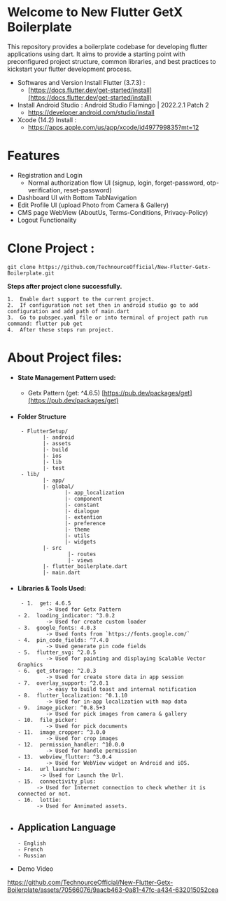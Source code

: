 # Welcome to New Flutter GetX Boilerplate

This repository provides a boilerplate codebase for developing flutter applications using dart. It aims to provide a starting point with preconfigured project structure, common libraries, and best practices to kickstart your flutter development process.

- Softwares and Version Install Flutter (3.7.3) :
    - [https://docs.flutter.dev/get-started/install](https://docs.flutter.dev/get-started/install)
- Install Android Studio : Android Studio Flamingo | 2022.2.1 Patch 2
    - https://developer.android.com/studio/install
- Xcode (14.2) Install :
    - https://apps.apple.com/us/app/xcode/id497799835?mt=12

# Features

- Registration and Login
    - Normal authorization flow UI (signup, login, forget-password, otp-verification,
      reset-password)
- Dashboard UI with Bottom TabNavigation
- Edit Profile UI (upload Photo from Camera & Gallery)
- CMS page WebView (AboutUs, Terms-Conditions, Privacy-Policy)
- Logout Functionality

# Clone Project :

    git clone https://github.com/TechnourceOfficial/New-Flutter-Getx-Boilerplate.git

**Steps after project clone successfully.**

	1.  Enable dart support to the current project.
	2.  If configuration not set then in android studio go to add configuration and add path of main.dart
	3.  Go to pubspec.yaml file or into terminal of project path run command: flutter pub get
	4.  After these steps run project.

# About Project files:

- #### State Management Pattern used:
    - Getx Pattern (get: ^4.6.5) [https://pub.dev/packages/get](https://pub.dev/packages/get)
- #### Folder Structure
       - FlutterSetup/  
              |- android  
              |- assets  
              |- build  
              |- ios  
              |- lib  
              |- test  
       - lib/  
              |- app/  
              |- global/  
                     |- app_localization 
                     |- component   
                     |- constant
                     |- dialogue
                     |- extention
                     |- preference
                     |- theme  
                     |- utils
                     |- widgets  
              |- src  
                      |- routes  
                      |- views
              |- flutter_boilerplate.dart  
              |- main.dart

- #### Libraries & Tools Used:
       - 1.  get: 4.6.5
               -> Used for Getx Pattern
      - 2.  loading_indicator: ^3.0.2
               -> Used for create custom loader
      - 3.  google_fonts: 4.0.3
               -> Used fonts from `https://fonts.google.com/`
      - 4.  pin_code_fields: ^7.4.0
               -> Used generate pin code fields
      - 5.  flutter_svg: ^2.0.5
               -> Used for painting and displaying Scalable Vector Graphics
      - 6.  get_storage: ^2.0.3
               -> Used for create store data in app session	
      - 7.  overlay_support: ^2.0.1
               -> easy to build toast and internal notification	
      - 8.  flutter_localization: ^0.1.10
               -> Used for in-app localization with map data
      - 9.  image_picker: ^0.8.5+3
               -> Used for pick images from camera & gallery
      - 10.  file_picker: 
               -> Used for pick documents	
      - 11.  image_cropper: ^3.0.0
               -> Used for crop images
      - 12.  permission_handler: ^10.0.0
               -> Used for handle permission
      - 13.  webview_flutter: ^3.0.4
               -> Used for WebView widget on Android and iOS.
      - 14.  url_launcher:
             -> Used for Launch the Url.
      - 15.  connectivity_plus:
            -> Used for Internet connection to check whether it is connected or not.
      - 16.  lottie:
            -> Used for Annimated assets.

- ## Application Language
      - English
      - French
      - Russian

- Demo Video

https://github.com/TechnourceOfficial/New-Flutter-Getx-Boilerplate/assets/70566076/9aacb463-0a81-47fc-a434-632015052cea



